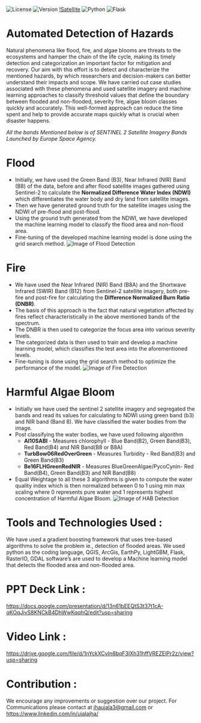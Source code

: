 ![License](https://img.shields.io/github/license/UjalaJha/NasaSpaceAppChallenge) ![Version](https://img.shields.io/badge/Version-1.0.0-Blue) [!Satellite](https://img.shields.io/badge/Satellite-Sentinel--2-yellow) ![Python](https://img.shields.io/badge/Python-3.x-success) ![Flask](https://img.shields.io/badge/App-Flask-yellow)

# Automated Detection of Hazards
Natural phenomena like flood, fire, and algae blooms are threats to the ecosystems and hamper the chain of the life cycle, making its timely detection and categorization an important factor for mitigation and recovery. Our aim with this effort is to detect and characterize the mentioned hazards, by which researchers and decision-makers can better understand their impacts and scope. We have carried out case studies associated with these phenomena and used satellite imagery and machine learning approaches to classify threshold values that define the boundary between flooded and non-flooded, severity fire, algae bloom classes quickly and accurately. This well-formed approach can reduce the time spent and help to provide accurate maps quickly what is crucial when disaster happens.

*All the bands Mentioned below is of SENTINEL 2 Satellite Imagery Bands Launched by Europe Space Agency.*

# Flood
- Initially, we have used the Green Band (B3), Near Infrared (NIR) Band (B8) of the data, before and after flood satellite images gathered using Sentinel-2 to calculate the **Normalized Difference Water Index (NDWI)** which differentiates the water body and dry land from satellite images.
- Then we have generated ground truth for the satellite images using the NDWI of pre-flood and post-flood.
- Using the ground truth generated from the NDWI, we have developed the machine learning model to classify the flood area and non-flood area.
- Fine-tuning of the developed machine learning model is done using the grid search method.
![Image of Flood Detection](https://github.com/UjalaJha/NasaSpaceAppChallenge/blob/master/Images/flood.PNG)


# Fire
- We have used the Near Infrared (NIR) Band (B8A) and the Shortwave Infrared (SWIR) Band (B12) from Sentinel-2 satellite imagery, both pre-fire and post-fire for calculating the **Difference Normalized Burn Ratio (DNBR)**.
- The basis of this approach is the fact that natural vegetation affected by fires reflect characteristically in the above mentioned bands of the spectrum.
- The DNBR is then used to categorize the focus area into various severity levels.
- The categorized data is then used to train and develop a machine learning model, which classifies the test area into the aforementioned levels.
- Fine-tuning is done using the grid search method to optimize the performance of the model.
![Image of Fire Detection](https://github.com/UjalaJha/NasaSpaceAppChallenge/blob/master/Images/fire.PNG)


# Harmful Algae Bloom
- Initially we have used the sentinel 2 satellite imagery and segregated the bands and read its values for calculating to NDWI using green band (b3) and NIR band (Band 8). We have classified the water bodies from the image.
- Post classifying the water bodies, we have used following algorithm 
  - **Al10SABI** - Measures chlorophyll - Blue Band(B2), Green Band(B3), Red Band(B4) and NIR Band(B8 or B8A)
  - **TurbBow06RedOverGreen** - Measures Turbidity - Red Band(B3) and Green Band(B3)
  - **Be16FLHGreenRedNIR**  - Measures BlueGreenAlgae/PycoCynin- Red Band(B4), Green Band(B3) and NIR Band(B8)
- Equal Weightage to all these 3 algorithms is given to compute the water quality index which is then normalized between 0 to 1 using min max scaling where 0 represents pure water and 1 represents highest concentration of Harmful Algae Bloom.
![Image of HAB Detection](https://github.com/UjalaJha/NasaSpaceAppChallenge/blob/master/Images/algae.PNG)


# Tools and Technologies Used :

We have used a gradient boosting framework that uses tree-based algorithms to solve the problem ie., detection of flooded areas. We used python as the coding language, QGIS, ArcGis, EarthPy, LightGBM, Flask, RasterIO, GDAL software’s are used to develop a Machine learning model that detects the flooded area and non-flooded area.

# PPT Deck Link : 
https://docs.google.com/presentation/d/13n61bEEQtS3t37t1cA-qKOqJivS8KNCkB4DhWwKqqhQ/edit?usp=sharing

# Video Link :
https://drive.google.com/file/d/1nYckXCvIn8bqF3lXh31hffVREZElPr2z/view?usp=sharing

# Contribution :
We encourage any improvements or suggestion over our project. For Communications please contact at jhaujala3@gmail.com or https://www.linkedin.com/in/ujalajha/
